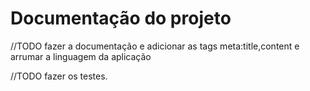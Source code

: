 #         Documentação do projeto

//TODO fazer a documentação e adicionar as tags meta:title,content e arrumar a linguagem da aplicação

//TODO fazer os testes.